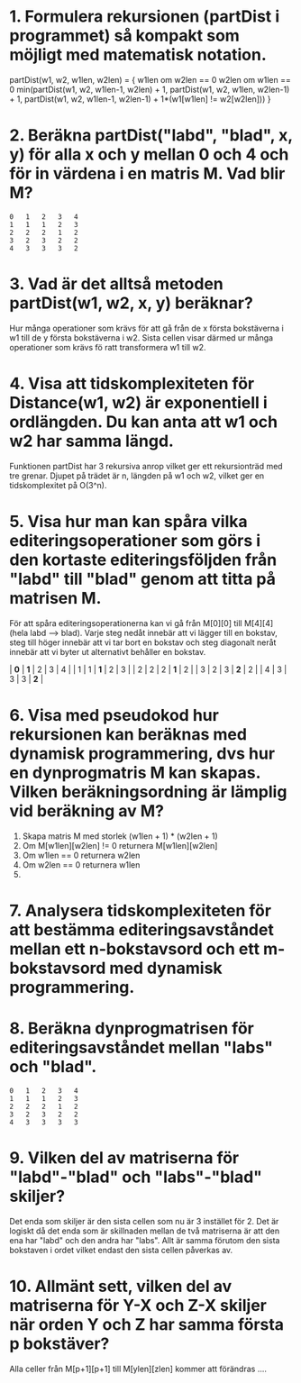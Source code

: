# 1. Formulera rekursionen (partDist i programmet) så kompakt som möjligt med matematisk notation.
partDist(w1, w2, w1len, w2len) = {
    w1len om w2len == 0
    w2len om w1len == 0
    min(partDist(w1, w2, w1len-1, w2len) + 1, partDist(w1, w2, w1len, w2len-1) + 1, partDist(w1, w2, w1len-1, w2len-1) + 1*(w1[w1len] != w2[w2len]))
}

# 2. Beräkna partDist("labd", "blad", x, y) för alla x och y mellan 0 och 4 och för in värdena i en matris M. Vad blir M?
```
0	1	2	3	4
1	1	1	2	3
2	2	2	1	2
3	2	3	2	2
4	3	3	3	2
```

# 3. Vad är det alltså metoden partDist(w1, w2, x, y) beräknar?
Hur många operationer som krävs för att gå från de x första bokstäverna i w1 till de y första bokstäverna i w2. Sista cellen visar därmed ur många operationer som krävs fö ratt transformera w1 till w2.

# 4. Visa att tidskomplexiteten för Distance(w1, w2) är exponentiell i ordlängden. Du kan anta att w1 och w2 har samma längd.
Funktionen partDist har 3 rekursiva anrop vilket ger ett rekursionträd med tre grenar. Djupet på trädet är n, längden på w1 och w2, vilket ger en tidskomplexitet på O(3^n).

# 5. Visa hur man kan spåra vilka editeringsoperationer som görs i den kortaste editeringsföljden från "labd" till "blad" genom att titta på matrisen M. 
För att spåra editeringsoperationerna kan vi gå från M[0][0] till M[4][4] (hela labd --> blad). Varje steg nedåt innebär att vi lägger till en bokstav, steg till höger innebär att vi tar bort en bokstav och steg diagonalt neråt innebär att vi byter ut alternativt behåller en bokstav. 

| **0** | **1** | 2 | 3 | 4 |
| 1 | 1 | **1** | 2 | 3 |
| 2 | 2 | 2 | **1** | 2 |
| 3 | 2 | 3 | **2** | 2 |
| 4 | 3 | 3 | 3 | **2** |

# 6. Visa med pseudokod hur rekursionen kan beräknas med dynamisk programmering, dvs hur en dynprogmatris M kan skapas. Vilken beräkningsordning är lämplig vid beräkning av M?
1. Skapa matris M med storlek (w1len + 1) * (w2len + 1)
2. Om M[w1len][w2len] != 0 returnera M[w1len][w2len]
3. Om w1len == 0 returnera w2len
4. Om w2len == 0 returnera w1len
5. 

# 7. Analysera tidskomplexiteten för att bestämma editeringsavståndet mellan ett n-bokstavsord och ett m-bokstavsord med dynamisk programmering.


# 8. Beräkna dynprogmatrisen för editeringsavståndet mellan "labs" och "blad".
```
0	1	2	3	4
1	1	1	2	3
2	2	2	1	2
3	2	3	2	2
4	3	3	3	3
```

# 9. Vilken del av matriserna för "labd"-"blad" och "labs"-"blad" skiljer?
Det enda som skiljer är den sista cellen som nu är 3 instället för 2. Det är logiskt då det enda som är skillnaden mellan de två matriserna är att den ena har "labd" och den andra har "labs". Allt är samma förutom den sista bokstaven i ordet vilket endast den sista cellen påverkas av.

# 10. Allmänt sett, vilken del av matriserna för Y-X och Z-X skiljer när orden Y och Z har samma första p bokstäver?
Alla celler från M[p+1][p+1] till M[ylen][zlen] kommer att förändras  ....


